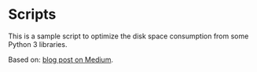 # Scripts

This is a sample script to optimize the disk space consumption from some Python 3 libraries.

Based on: [blog post on Medium](https://medium.com/@szelenka/how-to-shrink-numpy-scipy-pandas-and-matplotlib-for-your-data-product-4ec8d7e86ee4).